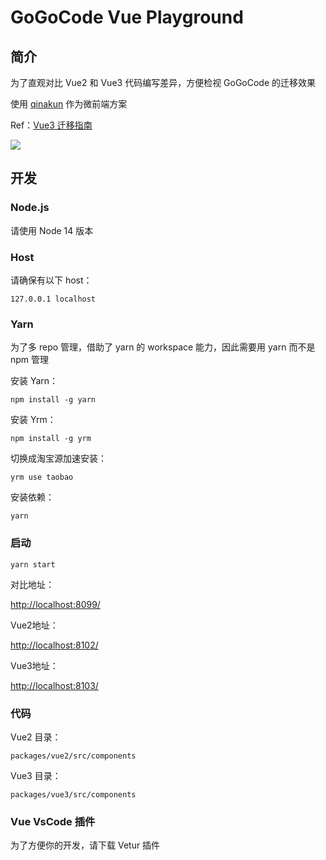 # GoGoCode Vue Playground

## 简介

为了直观对比 Vue2 和 Vue3 代码编写差异，方便检视 GoGoCode 的迁移效果

使用 [qinakun](https://github.com/umijs/qiankun) 作为微前端方案

Ref：[Vue3 迁移指南](https://v3.cn.vuejs.org/guide/migration/introduction.html)

![](https://img.alicdn.com/imgextra/i3/O1CN01ABXJjm1fQxj473HRP_!!6000000004002-2-tps-2434-1058.png)

## 开发

### Node.js

请使用 Node 14 版本
### Host

请确保有以下 host：

`127.0.0.1 localhost`
### Yarn

为了多 repo 管理，借助了 yarn 的 workspace 能力，因此需要用 yarn 而不是 npm 管理

安装 Yarn：

`npm install -g yarn`

安装 Yrm：

`npm install -g yrm`

切换成淘宝源加速安装：

`yrm use taobao`

安装依赖：

`yarn`

### 启动

`yarn start`

对比地址：

[http://localhost:8099/](http://localhost:8099/)

Vue2地址：

[http://localhost:8102/](http://localhost:8102/)

Vue3地址：

[http://localhost:8103/](http://localhost:8103/)

### 代码


Vue2 目录：

`packages/vue2/src/components`

Vue3 目录：

`packages/vue3/src/components`


### Vue VsCode 插件

为了方便你的开发，请下载 Vetur 插件
